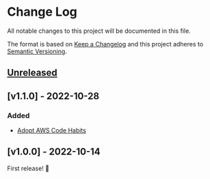 # Change Log

All notable changes to this project will be documented in this file.

The format is based on [Keep a Changelog](http://keepachangelog.com/)
and this project adheres to [Semantic Versioning](http://semver.org/).

## [Unreleased]

## [v1.1.0] - 2022-10-28

### Added
- [Adopt AWS Code Habits](https://github.com/awslabs/aws-code-habits)

## [v1.0.0] - 2022-10-14

First release! 🚀

[unreleased]: https://github.com/awslabs/aws-terraform-dev-container/compare/v1.0.0...HEAD
[1.1.0]: https://github.com/awslabs/aws-terraform-dev-container/compare/v1.0.0...v1.1.0
